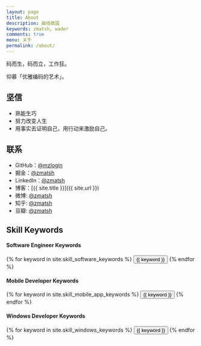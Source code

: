 ```yaml
---
layout: page
title: About
description: 曲线救国
keywords: zmatsh, wader
comments: true
menu: 关于
permalink: /about/
---
```



码而生，码而立，工作狂。

仰慕「优雅编码的艺术」。

## 坚信

* 熟能生巧
* 努力改变人生
* 用事实去证明自己，用行动来激励自己。
## 联系

* GitHub：[@mzlogin](https://github.com/zmatsh)
* 掘金：[@zmatsh](http://gold.xitu.io/user/zmatsh)
* LinkedIn：[@zmatsh](https://www.linkedin.com/in/zmatsh)
* 博客：[{{ site.title }}]({{ site.url }})
* 微博: [@zmatsh](http://weibo.com/zmatsh)
* 知乎: [@zmatsh](http://www.zhihu.com/people/zmatsh)
* 豆瓣: [@zmatsh](http://www.douban.com/people/zmatsh)

## Skill Keywords

#### Software Engineer Keywords
<div class="btn-inline">
    {% for keyword in site.skill_software_keywords %}
    <button class="btn btn-outline" type="button">{{ keyword }}</button>
    {% endfor %}
</div>

#### Mobile Developer Keywords
<div class="btn-inline">
    {% for keyword in site.skill_mobile_app_keywords %}
    <button class="btn btn-outline" type="button">{{ keyword }}</button>
    {% endfor %}
</div>

#### Windows Developer Keywords
<div class="btn-inline">
    {% for keyword in site.skill_windows_keywords %}
    <button class="btn btn-outline" type="button">{{ keyword }}</button>
    {% endfor %}
</div>
